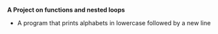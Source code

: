 **A Project on functions and nested loops**
- A program that prints alphabets in lowercase followed by a new line
